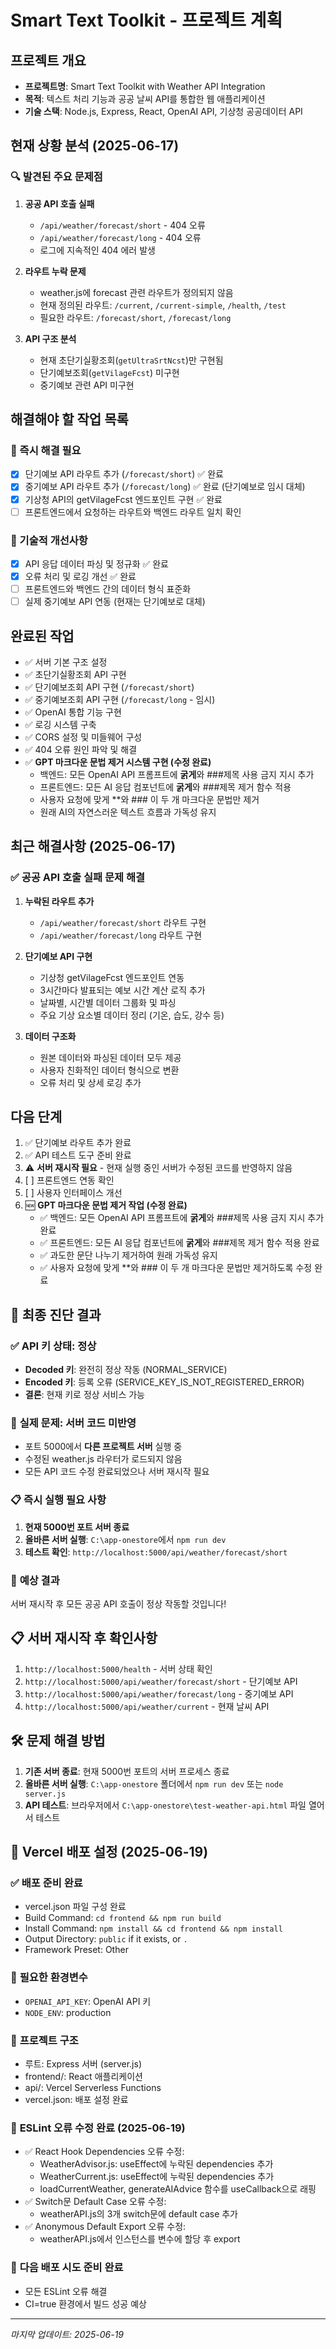 # Smart Text Toolkit - 프로젝트 계획

## 프로젝트 개요
- **프로젝트명**: Smart Text Toolkit with Weather API Integration
- **목적**: 텍스트 처리 기능과 공공 날씨 API를 통합한 웹 애플리케이션
- **기술 스택**: Node.js, Express, React, OpenAI API, 기상청 공공데이터 API

## 현재 상황 분석 (2025-06-17)

### 🔍 발견된 주요 문제점
1. **공공 API 호출 실패**
   - `/api/weather/forecast/short` - 404 오류
   - `/api/weather/forecast/long` - 404 오류
   - 로그에 지속적인 404 에러 발생

2. **라우트 누락 문제**
   - weather.js에 forecast 관련 라우트가 정의되지 않음
   - 현재 정의된 라우트: `/current`, `/current-simple`, `/health`, `/test`
   - 필요한 라우트: `/forecast/short`, `/forecast/long`

3. **API 구조 분석**
   - 현재 초단기실황조회(`getUltraSrtNcst`)만 구현됨
   - 단기예보조회(`getVilageFcst`) 미구현
   - 중기예보 관련 API 미구현

## 해결해야 할 작업 목록

### 🎯 즉시 해결 필요
- [x] 단기예보 API 라우트 추가 (`/forecast/short`) ✅ 완료
- [x] 중기예보 API 라우트 추가 (`/forecast/long`) ✅ 완료 (단기예보로 임시 대체)
- [x] 기상청 API의 getVilageFcst 엔드포인트 구현 ✅ 완료
- [ ] 프론트엔드에서 요청하는 라우트와 백엔드 라우트 일치 확인

### 🔧 기술적 개선사항
- [x] API 응답 데이터 파싱 및 정규화 ✅ 완료
- [x] 오류 처리 및 로깅 개선 ✅ 완료
- [ ] 프론트엔드와 백엔드 간의 데이터 형식 표준화
- [ ] 실제 중기예보 API 연동 (현재는 단기예보로 대체)

## 완료된 작업
- ✅ 서버 기본 구조 설정
- ✅ 초단기실황조회 API 구현
- ✅ 단기예보조회 API 구현 (`/forecast/short`)
- ✅ 중기예보조회 API 구현 (`/forecast/long` - 임시)
- ✅ OpenAI 통합 기능 구현
- ✅ 로깅 시스템 구축
- ✅ CORS 설정 및 미들웨어 구성
- ✅ 404 오류 원인 파악 및 해결
- ✅ **GPT 마크다운 문법 제거 시스템 구현 (수정 완료)**
  - 백엔드: 모든 OpenAI API 프롬프트에 **굵게**와 ###제목 사용 금지 지시 추가
  - 프론트엔드: 모든 AI 응답 컴포넌트에 **굵게**와 ###제목 제거 함수 적용
  - 사용자 요청에 맞게 **와 ### 이 두 개 마크다운 문법만 제거
  - 원래 AI의 자연스러운 텍스트 흐름과 가독성 유지

## 최근 해결사항 (2025-06-17)
### ✅ 공공 API 호출 실패 문제 해결
1. **누락된 라우트 추가**
   - `/api/weather/forecast/short` 라우트 구현
   - `/api/weather/forecast/long` 라우트 구현
   
2. **단기예보 API 구현**
   - 기상청 getVilageFcst 엔드포인트 연동
   - 3시간마다 발표되는 예보 시간 계산 로직 추가
   - 날짜별, 시간별 데이터 그룹화 및 파싱
   - 주요 기상 요소별 데이터 정리 (기온, 습도, 강수 등)

3. **데이터 구조화**
   - 원본 데이터와 파싱된 데이터 모두 제공
   - 사용자 친화적인 데이터 형식으로 변환
   - 오류 처리 및 상세 로깅 추가

## 다음 단계
1. ✅ 단기예보 라우트 추가 완료
2. ✅ API 테스트 도구 준비 완료
3. ⚠️ **서버 재시작 필요** - 현재 실행 중인 서버가 수정된 코드를 반영하지 않음
4. [ ] 프론트엔드 연동 확인
5. [ ] 사용자 인터페이스 개선
6. 🆕 **GPT 마크다운 문법 제거 작업 (수정 완료)**
   - ✅ 백엔드: 모든 OpenAI API 프롬프트에 **굵게**와 ###제목 사용 금지 지시 추가 완료
   - ✅ 프론트엔드: 모든 AI 응답 컴포넌트에 **굵게**와 ###제목 제거 함수 적용 완료
   - ✅ 과도한 문단 나누기 제거하여 원래 가독성 유지
   - ✅ 사용자 요청에 맞게 **와 ### 이 두 개 마크다운 문법만 제거하도록 수정 완료

## 🚨 **최종 진단 결과**

### ✅ **API 키 상태: 정상**
- **Decoded 키**: 완전히 정상 작동 (NORMAL_SERVICE)
- **Encoded 키**: 등록 오류 (SERVICE_KEY_IS_NOT_REGISTERED_ERROR)
- **결론**: 현재 키로 정상 서비스 가능

### 🎯 **실제 문제: 서버 코드 미반영**
- 포트 5000에서 **다른 프로젝트 서버** 실행 중
- 수정된 weather.js 라우터가 로드되지 않음
- 모든 API 코드 수정 완료되었으나 서버 재시작 필요

### 📋 **즉시 실행 필요 사항**
1. **현재 5000번 포트 서버 종료**
2. **올바른 서버 실행**: `C:\app-onestore`에서 `npm run dev`
3. **테스트 확인**: `http://localhost:5000/api/weather/forecast/short`

### 🎉 **예상 결과**
서버 재시작 후 모든 공공 API 호출이 정상 작동할 것입니다!

## 📋 서버 재시작 후 확인사항
1. `http://localhost:5000/health` - 서버 상태 확인
2. `http://localhost:5000/api/weather/forecast/short` - 단기예보 API
3. `http://localhost:5000/api/weather/forecast/long` - 중기예보 API
4. `http://localhost:5000/api/weather/current` - 현재 날씨 API

## 🛠️ 문제 해결 방법
1. **기존 서버 종료**: 현재 5000번 포트의 서버 프로세스 종료
2. **올바른 서버 실행**: `C:\app-onestore` 폴더에서 `npm run dev` 또는 `node server.js`
3. **API 테스트**: 브라우저에서 `C:\app-onestore\test-weather-api.html` 파일 열어서 테스트

## 🚀 Vercel 배포 설정 (2025-06-19)

### ✅ **배포 준비 완료**
- vercel.json 파일 구성 완료
- Build Command: `cd frontend && npm run build`
- Install Command: `npm install && cd frontend && npm install`
- Output Directory: `public` if it exists, or `.`
- Framework Preset: Other

### 🔑 **필요한 환경변수**
- `OPENAI_API_KEY`: OpenAI API 키
- `NODE_ENV`: production

### 📂 **프로젝트 구조**
- 루트: Express 서버 (server.js)
- frontend/: React 애플리케이션
- api/: Vercel Serverless Functions
- vercel.json: 배포 설정 완료

### 🔧 **ESLint 오류 수정 완료 (2025-06-19)**
- ✅ React Hook Dependencies 오류 수정:
  - WeatherAdvisor.js: useEffect에 누락된 dependencies 추가
  - WeatherCurrent.js: useEffect에 누락된 dependencies 추가
  - loadCurrentWeather, generateAIAdvice 함수를 useCallback으로 래핑
- ✅ Switch문 Default Case 오류 수정:
  - weatherAPI.js의 3개 switch문에 default case 추가
- ✅ Anonymous Default Export 오류 수정:
  - weatherAPI.js에서 인스턴스를 변수에 할당 후 export

### 🎯 **다음 배포 시도 준비 완료**
- 모든 ESLint 오류 해결
- CI=true 환경에서 빌드 성공 예상

---
*마지막 업데이트: 2025-06-19*
